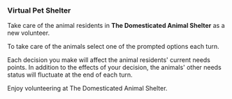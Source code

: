 ### Virtual Pet Shelter

Take care of the animal residents in **The Domesticated Animal Shelter** as a new volunteer.  

To take care of the animals select one of the prompted options each turn.

Each decision you make will affect the animal residents' current needs points. In addition to the effects of your decision, 
the animals' other needs status will fluctuate at the end of each turn.

Enjoy volunteering at The Domesticated Animal Shelter.